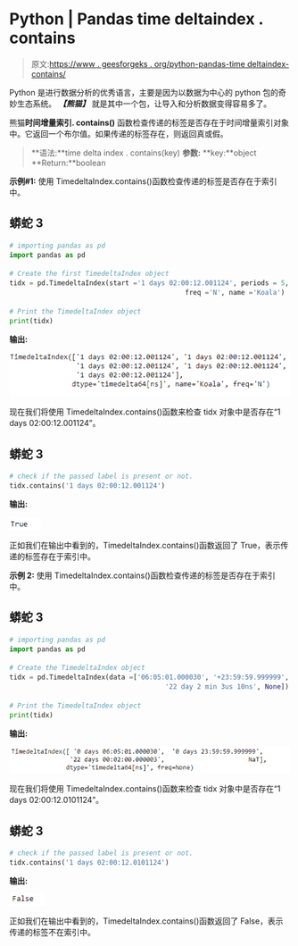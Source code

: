 # Python | Pandas time deltaindex . contains

> 原文:[https://www . geesforgeks . org/python-pandas-time deltaindex-contains/](https://www.geeksforgeeks.org/python-pandas-timedeltaindex-contains/)

Python 是进行数据分析的优秀语言，主要是因为以数据为中心的 python 包的奇妙生态系统。 ***【熊猫】*** 就是其中一个包，让导入和分析数据变得容易多了。

熊猫**时间增量索引. contains()** 函数检查传递的标签是否存在于时间增量索引对象中。它返回一个布尔值。如果传递的标签存在，则返回真或假。

> **语法:**time delta index . contains(key)
> **参数:**
> **key:**object
> **Return:**boolean

**示例#1:** 使用 TimedeltaIndex.contains()函数检查传递的标签是否存在于索引中。

## 蟒蛇 3

```py
# importing pandas as pd
import pandas as pd

# Create the first TimedeltaIndex object
tidx = pd.TimedeltaIndex(start ='1 days 02:00:12.001124', periods = 5,
                                            freq ='N', name ='Koala')

# Print the TimedeltaIndex object
print(tidx)
```

**输出:**

![](img/fa501ab75d1da1cbef90ba6ba12024c4.png)

现在我们将使用 TimedeltaIndex.contains()函数来检查 tidx 对象中是否存在“1 days 02:00:12.001124”。

## 蟒蛇 3

```py
# check if the passed label is present or not.
tidx.contains('1 days 02:00:12.001124')
```

**输出:**

![](img/08c27d8c6a5e6fb73d258b9ca663b07a.png)

正如我们在输出中看到的，TimedeltaIndex.contains()函数返回了 True，表示传递的标签存在于索引中。

**示例 2:** 使用 TimedeltaIndex.contains()函数检查传递的标签是否存在于索引中。

## 蟒蛇 3

```py
# importing pandas as pd
import pandas as pd

# Create the TimedeltaIndex object
tidx = pd.TimedeltaIndex(data =['06:05:01.000030', '+23:59:59.999999',
                                       '22 day 2 min 3us 10ns', None])

# Print the TimedeltaIndex object
print(tidx)
```

**输出:**

![](img/dd2772b998fbfdf2bcba17cad4207713.png)

现在我们将使用 TimedeltaIndex.contains()函数来检查 tidx 对象中是否存在“1 days 02:00:12.0101124”。

## 蟒蛇 3

```py
# check if the passed label is present or not.
tidx.contains('1 days 02:00:12.0101124')
```

**输出:**

![](img/27007ee7ba212c22130f7eaf5890249b.png)

正如我们在输出中看到的，TimedeltaIndex.contains()函数返回了 False，表示传递的标签不在索引中。
